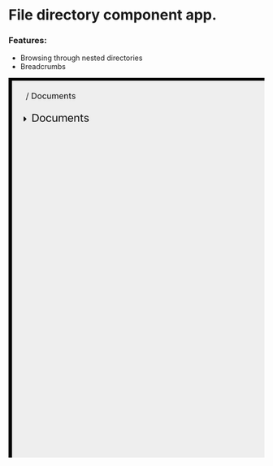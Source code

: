 # File directory component app.

### Features:
- Browsing through nested directories
- Breadcrumbs

![file-directory-component](https://github.com/mintaras/file-directory-component/blob/master/src/chrome-capture.gif "file-directory-component")
